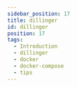```yaml
---
sidebar_position: 17
title: dillinger
id: dillinger
position: 17
tags:
  - Introduction
  - dillinger
  - docker
  - docker-compose
  - tips
---
```

